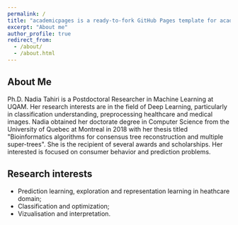 ```yaml
---
permalink: /
title: "academicpages is a ready-to-fork GitHub Pages template for academic personal websites"
excerpt: "About me"
author_profile: true
redirect_from: 
  - /about/
  - /about.html
---
```


About Me
---

Ph.D. Nadia Tahiri is a Postdoctoral Researcher in Machine Learning at UQAM. Her research interests are in the field of Deep Learning, particularly in classification understanding, preprocessing healthcare and medical images. Nadia obtained her doctorate degree in Computer Science from the University of Quebec at Montreal in 2018 with her thesis titled "Bioinformatics algorithms for consensus tree reconstruction and multiple super-trees". She is the recipient of several awards and scholarships. Her interested is focused on consumer behavior and prediction problems.

Research interests
---
- Prediction learning, exploration and representation learning in heathcare domain;
- Classification and optimization;
- Vizualisation and interpretation.
